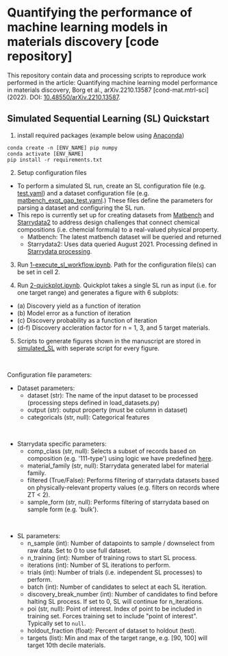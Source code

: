# Quantifying the performance of machine learning models in materials discovery [code repository]

This repository contain data and processing scripts to reproduce work performed in the article: Quantifying machine learning model performance in materials discovery, Borg et al., arXiv.2210.13587 [cond-mat.mtrl-sci] (2022). DOI: [10.48550/arXiv.2210.13587](https://doi.org/10.48550/arXiv.2210.13587). 

## Simulated Sequential Learning (SL) Quickstart

1. install required packages (example below using [Anaconda](https://docs.conda.io/projects/conda/en/latest/user-guide/tasks/manage-environments.html))

```
conda create -n [ENV_NAME] pip numpy
conda activate [ENV_NAME]
pip install -r requirements.txt
```

2. Setup configuration files

- To perform a simulated SL run, create an SL configuration file (e.g. [test.yaml](simulated_SL/configuration_files/sl_configs/test.yaml)) and a dataset configuration file (e.g. [matbench_expt_gap_test.yaml](simulated_SL/configuration_files/dataset_configs/matbench_expt_gap.yaml).) These files define the parameters for parsing a dataset and configuring the SL run.
- This repo is currently set up for creating datasets from [Matbench](https://matbench.materialsproject.org/) and [Starrydata2](https://www.starrydata2.org/) to address design challenges that connect chemical compositions (i.e. chemcial formula) to a real-valued physical property. 
    - Matbench: The latest matbench dataset will be queried and returned
    - Starrydata2: Uses data queried August 2021. Processing defined in [Starrydata processing](https://github.com/CitrineInformatics/sl_discovery/tree/main/starrydata_processing).

3. Run [1-execute_sl_workflow.ipynb](simulated_SL/1-execute_sl_workflow.ipynb). Path for the configuration file(s) can be set in cell 2.

4. Run [2-quickplot.ipynb](simulated_SL/2-quickplot.ipynb). Quickplot takes a single SL run as input (i.e. for one target range) and generates a figure with 6 subplots:
- (a) Discovery yield as a function of iteration
- (b) Model error as a function of iteration
- (c) Discovery probability as a function of iteration
- (d-f) Discovery accleration factor for n = 1, 3, and 5 target materials.

5. Scripts to generate figures shown in the manuscript are stored in [simulated_SL](simulated_SL) with seperate script for every figure.

&nbsp;
&nbsp;

Configuration file parameters:

- Dataset parameters:
    - dataset (str): The name of the input dataset to be processed (processing steps defined in load_datasets.py)
    - output (str): output property (must be column in dataset)
    - categoricals (str, null): Categorical features


&nbsp;

- Starrydata specific parameters:
    - comp_class (str, null): Selects a subset of records based on composition (e.g. '111-type') using logic we have predefined [here](starrydata_processing/processing_functions/add_composition_class.py).
    - material_family (str, null):  Starrydata generated label for material family.
    - filtered (True/False): Performs filtering of starrydata datasets based on physically-relevant property values (e.g. filters on records where ZT < 2). 
    - sample_form (str, null): Performs filtering of starrydata based on sample form (e.g. 'bulk').


&nbsp;

- SL parameters:
    - n_sample (int): Number of datapoints to sample / downselect from raw data. Set to 0 to use full dataset.
    - n_training (int): Number of training rows to start SL process.
    - iterations (int): Number of SL iterations to perform.
    - trials (int): Number of trials (i.e. independent SL processes) to perform.
    - batch (int): Number of candidates to select at each SL iteration.
    - discovery_break_number (int): Number of candidates to find before halting SL process. If set to 0, SL will continue for n_iterations. 
    - poi (str, null): Point of interest. Index of point to be included in training set. Forces training set to include "point of interest". Typically set to `null`. 
    - holdout_fraction (float): Percent of dataset to holdout (test). 
    - targets (list): Min and max of the target range, e.g. [90, 100] will target 10th decile materials.

